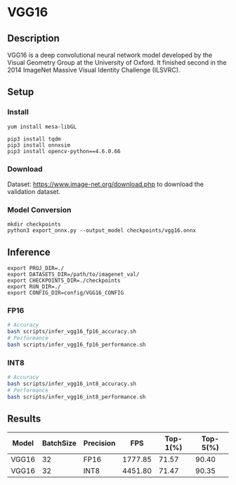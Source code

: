 # VGG16

## Description
VGG16 is a deep convolutional neural network model developed by the Visual Geometry Group at the University of Oxford. 
It finished second in the 2014 ImageNet Massive Visual Identity Challenge (ILSVRC).

## Setup

### Install 
```
yum install mesa-libGL

pip3 install tqdm
pip3 install onnxsim
pip3 install opencv-python==4.6.0.66
```
### Download 

Dataset: https://www.image-net.org/download.php to download the validation dataset.

### Model Conversion 
```
mkdir checkpoints 
python3 export_onnx.py --output_model checkpoints/vgg16.onnx
```

## Inference
```
export PROJ_DIR=./
export DATASETS_DIR=/path/to/imagenet_val/
export CHECKPOINTS_DIR=./checkpoints
export RUN_DIR=./
export CONFIG_DIR=config/VGG16_CONFIG
```
### FP16

```bash
# Accuracy
bash scripts/infer_vgg16_fp16_accuracy.sh
# Performance
bash scripts/infer_vgg16_fp16_performance.sh
```

### INT8
```bash
# Accuracy
bash scripts/infer_vgg16_int8_accuracy.sh
# Performance
bash scripts/infer_vgg16_int8_performance.sh
```

## Results 

Model |BatchSize  |Precision |FPS      |Top-1(%) |Top-5(%)
------|-----------|----------|---------|---------|--------
VGG16 |    32     |   FP16   | 1777.85 |  71.57  | 90.40
VGG16 |    32     |   INT8   | 4451.80 |  71.47  | 90.35

